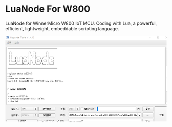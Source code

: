 # LuaNode For W800

LuaNode for WinnerMicro W800 IoT MCU. Coding with Lua, a powerful, efficient, lightweight, embeddable scripting language.

![image](https://github.com/Nicholas3388/LuaNodeForW800/blob/master/img/boot.png)
